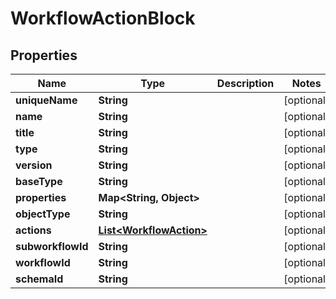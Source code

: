 

# WorkflowActionBlock


## Properties

Name | Type | Description | Notes
------------ | ------------- | ------------- | -------------
**uniqueName** | **String** |  |  [optional]
**name** | **String** |  |  [optional]
**title** | **String** |  |  [optional]
**type** | **String** |  |  [optional]
**version** | **String** |  |  [optional]
**baseType** | **String** |  |  [optional]
**properties** | **Map&lt;String, Object&gt;** |  |  [optional]
**objectType** | **String** |  |  [optional]
**actions** | [**List&lt;WorkflowAction&gt;**](WorkflowAction.md) |  |  [optional]
**subworkflowId** | **String** |  |  [optional]
**workflowId** | **String** |  |  [optional]
**schemaId** | **String** |  |  [optional]



